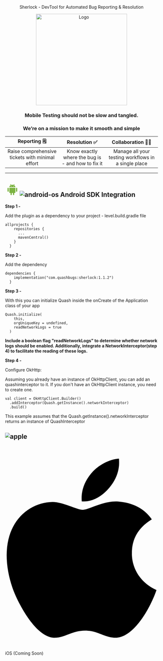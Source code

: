 <p align="center"> Sherlock - DevTool for Automated Bug Reporting & Resolution </p>
<!---
--->
<div align="center"> <img src="https://github.com/dhairya-quash/TEST-REPO/assets/161799860/b9e4957b-f1b9-46fa-bce9-216bc6005633" alt="Logo" width="300"> </div>



### <p align="center"><strong>Mobile Testing should not be slow and tangled.</strong></p>

### <p align="center"><strong>We’re on a mission to make it smooth and simple</strong></p>

| **Reporting** 🗒️ | **Resolution** ✅ | **Collaboration** 🤝🏻 |
| :--------:    | :---------:    | :------------:    |
| Raise comprehensive tickets with minimal effort | Know exactly where the bug is - and how to fix it | Manage all your testing workflows in a single place |
---

## <svg enable-background="new 0 0 48 48" height="48" viewBox="0 0 48 48" width="48" xmlns="http://www.w3.org/2000/svg"><g fill="#7cb342"><path d="m12 29.001c0 1.104-.896 2-2 2-1.104 0-2-.896-2-2v-9c0-1.104.896-2 2-2 1.104 0 2 .896 2 2z"/><path d="m40 29.001c0 1.104-.896 2-2 2-1.104 0-2-.896-2-2v-9c0-1.104.896-2 2-2 1.104 0 2 .896 2 2z"/><path d="m22 40c0 1.104-.896 2-2 2-1.104 0-2-.896-2-2v-9c0-1.104.896-2 2-2 1.104 0 2 .896 2 2z"/><path d="m30 40c0 1.104-.896 2-2 2-1.104 0-2-.896-2-2v-9c0-1.104.896-2 2-2 1.104 0 2 .896 2 2z"/><path d="m14 18.001v14.999c0 1.104.896 2 2 2h16c1.104 0 2-.896 2-2v-14.999z"/><path d="m24 8c-6 0-9.655 3.645-10 8h20c-.346-4.355-4-8-10-8zm-4 5.598c-.552 0-1-.448-1-1s.448-1 1-1 1 .448 1 1-.448 1-1 1zm8 0c-.553 0-1-.448-1-1s.447-1 1-1 1 .448 1 1-.447 1-1 1z"/></g><path d="m30 7-1.666 2.499" fill="none" stroke="#7cb342" stroke-linecap="round" stroke-width="2"/><path d="m18 7 1.333 2.082" fill="none" stroke="#7cb342" stroke-linecap="round" stroke-width="2"/></svg>![android-os](https://github.com/dhairya-quash/TEST-REPO/assets/161799860/2634d287-a52f-4245-b16d-eccd42ba1b21) Android SDK Integration

**Step 1 -**

Add the plugin as a dependency to your project - level.build.gradle file
```
allprojects {
    repositories {
      ...
      mavenCentral()
    }
  }
  ```

**Step 2 -**

Add the dependency
```
dependencies {
    implementation("com.quashbugs:sherlock:1.1.2")
  }
  ```

**Step 3 -**

With this you can initialize Quash inside the onCreate of the Application class of your app
```
Quash.initialize(
    this,
    orgUniqueKey = undefined,
    readNetworkLogs = true
  )
```
**Include a boolean flag "readNetworkLogs" to determine whether network logs should be enabled. Additionally, integrate a NetworkInterceptor(step 4) to facilitate the reading of these logs.**

**Step 4 -**

Configure OkHttp:<br>

Assuming you already have an instance of OkHttpClient, you can add an quashinterceptor to it. If you don't have an OkHttpClient instance, you need to create one.
```
val client = OkHttpClient.Builder()
  .addInterceptor(Quash.getInstance().networkInterceptor)
  .build()
```
This example assumes that the Quash.getInstance().networkInterceptor returns an instance of QuashInterceptor

## ![apple](https://github.com/dhairya-quash/TEST-REPO/assets/161799860/8b65b4f9-ded5-4a25-a564-a9c14a712ec3)
<svg viewBox="0 0 384 512" xmlns="http://www.w3.org/2000/svg"><path d="m318.7 268.7c-.2-36.7 16.4-64.4 50-84.8-18.8-26.9-47.2-41.7-84.7-44.6-35.5-2.8-74.3 20.7-88.5 20.7-15 0-49.4-19.7-76.4-19.7-55.8.9-115.1 44.5-115.1 133.2q0 39.3 14.4 81.2c12.8 36.7 59 126.7 107.2 125.2 25.2-.6 43-17.9 75.8-17.9 31.8 0 48.3 17.9 76.4 17.9 48.6-.7 90.4-82.5 102.6-119.3-65.2-30.7-61.7-90-61.7-91.9zm-56.6-164.2c27.3-32.4 24.8-61.9 24-72.5-24.1 1.4-52 16.4-67.9 34.9-17.5 19.8-27.8 44.3-25.6 71.9 26.1 2 49.9-11.4 69.5-34.3z"/></svg> iOS (Coming Soon)

